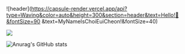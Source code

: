 ![header](https://capsule-render.vercel.app/api?type=Waving&color=auto&height=300&section=header&text=Hello!👋&fontSize=90
&text=MyNameIsChoiEuiCheon!&fontSize=40)

<img src="https://img.shields.io/badge/JavaScript-F7DF1E?style=flat-square&logo=JavaScript&logoColor=000000"/>

![Anurag's GitHub stats](https://github-readme-stats.vercel.app/api?username=ChoiEuiCheon&show_icons=true&theme=radical)
